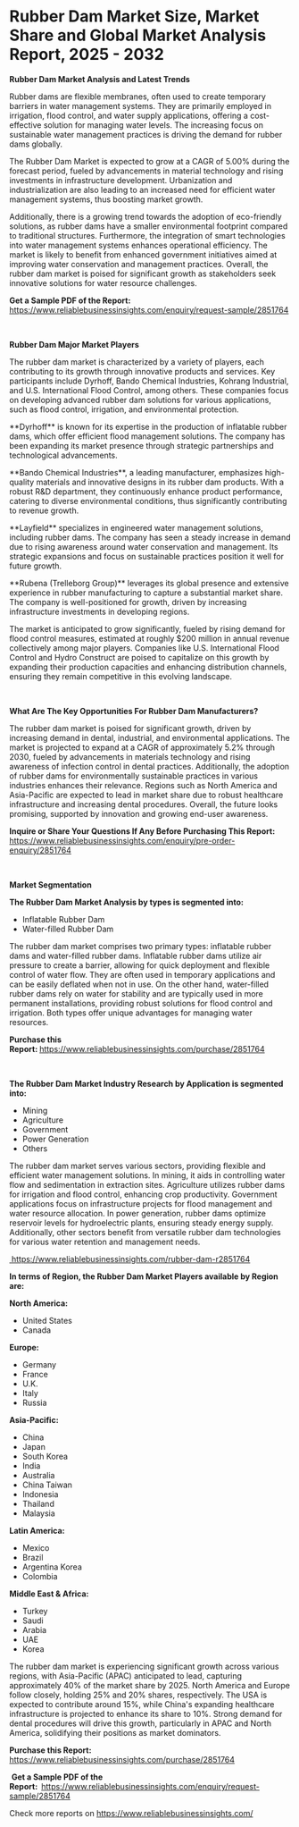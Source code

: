 <p><h1>Rubber Dam Market Size, Market Share and Global Market Analysis Report, 2025 - 2032</h1></p><p><strong>Rubber Dam Market Analysis and Latest Trends</strong></p>
<p><p>Rubber dams are flexible membranes, often used to create temporary barriers in water management systems. They are primarily employed in irrigation, flood control, and water supply applications, offering a cost-effective solution for managing water levels. The increasing focus on sustainable water management practices is driving the demand for rubber dams globally. </p><p>The Rubber Dam Market is expected to grow at a CAGR of 5.00% during the forecast period, fueled by advancements in material technology and rising investments in infrastructure development. Urbanization and industrialization are also leading to an increased need for efficient water management systems, thus boosting market growth. </p><p>Additionally, there is a growing trend towards the adoption of eco-friendly solutions, as rubber dams have a smaller environmental footprint compared to traditional structures. Furthermore, the integration of smart technologies into water management systems enhances operational efficiency. The market is likely to benefit from enhanced government initiatives aimed at improving water conservation and management practices. Overall, the rubber dam market is poised for significant growth as stakeholders seek innovative solutions for water resource challenges.</p></p>
<p><strong>Get a Sample PDF of the Report:&nbsp;</strong> <a href="https://www.reliablebusinessinsights.com/enquiry/request-sample/2851764?utm_campaign=3353&utm_medium=2&utm_source=Github&utm_content=ia&utm_term=12032025&utm_id=rubber-dam">https://www.reliablebusinessinsights.com/enquiry/request-sample/2851764</a></p>
<p>&nbsp;</p>
<p><strong>Rubber Dam Major Market Players</strong></p>
<p><p>The rubber dam market is characterized by a variety of players, each contributing to its growth through innovative products and services. Key participants include Dyrhoff, Bando Chemical Industries, Kohrang Industrial, and U.S. International Flood Control, among others. These companies focus on developing advanced rubber dam solutions for various applications, such as flood control, irrigation, and environmental protection.</p><p>**Dyrhoff** is known for its expertise in the production of inflatable rubber dams, which offer efficient flood management solutions. The company has been expanding its market presence through strategic partnerships and technological advancements. </p><p>**Bando Chemical Industries**, a leading manufacturer, emphasizes high-quality materials and innovative designs in its rubber dam products. With a robust R&D department, they continuously enhance product performance, catering to diverse environmental conditions, thus significantly contributing to revenue growth.</p><p>**Layfield** specializes in engineered water management solutions, including rubber dams. The company has seen a steady increase in demand due to rising awareness around water conservation and management. Its strategic expansions and focus on sustainable practices position it well for future growth.</p><p>**Rubena (Trelleborg Group)** leverages its global presence and extensive experience in rubber manufacturing to capture a substantial market share. The company is well-positioned for growth, driven by increasing infrastructure investments in developing regions.</p><p>The market is anticipated to grow significantly, fueled by rising demand for flood control measures, estimated at roughly $200 million in annual revenue collectively among major players. Companies like U.S. International Flood Control and Hydro Construct are poised to capitalize on this growth by expanding their production capacities and enhancing distribution channels, ensuring they remain competitive in this evolving landscape.</p></p>
<p>&nbsp;</p>
<p><strong>What Are The Key Opportunities For Rubber Dam Manufacturers?</strong></p>
<p><p>The rubber dam market is poised for significant growth, driven by increasing demand in dental, industrial, and environmental applications. The market is projected to expand at a CAGR of approximately 5.2% through 2030, fueled by advancements in materials technology and rising awareness of infection control in dental practices. Additionally, the adoption of rubber dams for environmentally sustainable practices in various industries enhances their relevance. Regions such as North America and Asia-Pacific are expected to lead in market share due to robust healthcare infrastructure and increasing dental procedures. Overall, the future looks promising, supported by innovation and growing end-user awareness.</p></p>
<p><strong>Inquire or Share Your Questions If Any Before Purchasing This Report:</strong> <a href="https://www.reliablebusinessinsights.com/enquiry/pre-order-enquiry/2851764?utm_campaign=3353&utm_medium=2&utm_source=Github&utm_content=ia&utm_term=12032025&utm_id=rubber-dam">https://www.reliablebusinessinsights.com/enquiry/pre-order-enquiry/2851764</a></p>
<p>&nbsp;</p>
<p><strong>Market Segmentation</strong></p>
<p><strong>The Rubber Dam Market Analysis by types is segmented into:</strong></p>
<p><ul><li>Inflatable Rubber Dam</li><li>Water-filled Rubber Dam</li></ul></p>
<p><p>The rubber dam market comprises two primary types: inflatable rubber dams and water-filled rubber dams. Inflatable rubber dams utilize air pressure to create a barrier, allowing for quick deployment and flexible control of water flow. They are often used in temporary applications and can be easily deflated when not in use. On the other hand, water-filled rubber dams rely on water for stability and are typically used in more permanent installations, providing robust solutions for flood control and irrigation. Both types offer unique advantages for managing water resources.</p></p>
<p><strong>Purchase this Report:&nbsp;</strong><a href="https://www.reliablebusinessinsights.com/purchase/2851764?utm_campaign=3353&utm_medium=2&utm_source=Github&utm_content=ia&utm_term=12032025&utm_id=rubber-dam">https://www.reliablebusinessinsights.com/purchase/2851764</a></p>
<p>&nbsp;</p>
<p><strong>The Rubber Dam Market Industry Research by Application is segmented into:</strong></p>
<p><ul><li>Mining</li><li>Agriculture</li><li>Government</li><li>Power Generation</li><li>Others</li></ul></p>
<p><p>The rubber dam market serves various sectors, providing flexible and efficient water management solutions. In mining, it aids in controlling water flow and sedimentation in extraction sites. Agriculture utilizes rubber dams for irrigation and flood control, enhancing crop productivity. Government applications focus on infrastructure projects for flood management and water resource allocation. In power generation, rubber dams optimize reservoir levels for hydroelectric plants, ensuring steady energy supply. Additionally, other sectors benefit from versatile rubber dam technologies for various water retention and management needs.</p></p>
<p><a href="https://www.reliablebusinessinsights.com/rubber-dam-r2851764?utm_campaign=3353&utm_medium=2&utm_source=Github&utm_content=ia&utm_term=12032025&utm_id=rubber-dam">&nbsp;https://www.reliablebusinessinsights.com/rubber-dam-r2851764</a></p>
<p><strong>In terms of Region, the Rubber Dam Market Players available by Region are:</strong></p>
<p>
    <p> <strong> North America: </strong>
        <ul>
            <li>United States</li>
            <li>Canada</li>
        </ul>
        </p> 
    <p> <strong> Europe: </strong>
        <ul>
            <li>Germany</li>
            <li>France</li>
            <li>U.K.</li>
            <li>Italy</li>
            <li>Russia</li>
        </ul>
        </p> 
    <p> <strong> Asia-Pacific: </strong>
        <ul>
            <li>China</li>
            <li>Japan</li>
            <li>South Korea</li>
            <li>India</li>
            <li>Australia</li>
            <li>China Taiwan</li>
            <li>Indonesia</li>
            <li>Thailand</li>
            <li>Malaysia</li>
        </ul>
        </p> 
    <p> <strong> Latin America: </strong>
        <ul>
            <li>Mexico</li>
            <li>Brazil</li>
            <li>Argentina Korea</li>
            <li>Colombia</li>
        </ul>
        </p> 
    <p> <strong> Middle East & Africa: </strong>
        <ul>
            <li>Turkey</li>
            <li>Saudi</li>
            <li>Arabia</li>
            <li>UAE</li>
            <li>Korea</li>
        </ul>
    </p>
    </p>
<p><p>The rubber dam market is experiencing significant growth across various regions, with Asia-Pacific (APAC) anticipated to lead, capturing approximately 40% of the market share by 2025. North America and Europe follow closely, holding 25% and 20% shares, respectively. The USA is expected to contribute around 15%, while China's expanding healthcare infrastructure is projected to enhance its share to 10%. Strong demand for dental procedures will drive this growth, particularly in APAC and North America, solidifying their positions as market dominators.</p></p>
<p><strong>Purchase this Report: </strong><a href="https://www.reliablebusinessinsights.com/purchase/2851764?utm_campaign=3353&utm_medium=2&utm_source=Github&utm_content=ia&utm_term=12032025&utm_id=rubber-dam">https://www.reliablebusinessinsights.com/purchase/2851764</a></p>
<p>&nbsp;<strong>Get a Sample PDF of the Report:&nbsp;&nbsp;</strong><a href="https://www.reliablebusinessinsights.com/enquiry/request-sample/2851764?utm_campaign=3353&utm_medium=2&utm_source=Github&utm_content=ia&utm_term=12032025&utm_id=rubber-dam">https://www.reliablebusinessinsights.com/enquiry/request-sample/2851764</a></p>
<p><strong></strong></p>
<p>Check more reports on <a href="https://www.reliablebusinessinsights.com/?utm_campaign=3353&utm_medium=2&utm_source=Github&utm_content=ia&utm_term=12032025&utm_id=rubber-dam">https://www.reliablebusinessinsights.com/</a></p>